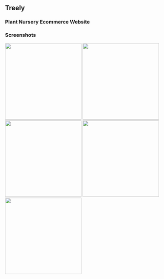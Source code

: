 <H2>Treely</H2>
<H3>Plant Nursery Ecommerce Website</h3>

<h3>Screenshots</h3>

<img src = "https://user-images.githubusercontent.com/96460163/232309362-f91a4e46-9afe-4f5b-8b4b-54b45f944887.png" height = "250px">


<img src = "https://user-images.githubusercontent.com/96460163/232309434-fe5b5ff1-7040-4ff5-b267-f17cfdef662a.png" height = "250px">

<img src = "https://user-images.githubusercontent.com/96460163/232309467-2592e4fe-42d5-4358-9d33-0193e877b52a.png" height = "250px">

<img src = "https://user-images.githubusercontent.com/96460163/232309681-38a047e8-9ace-4f73-985c-da68314b1aab.png" height = "250px">


<img src = "https://user-images.githubusercontent.com/96460163/232309729-6f6999f2-3a7c-4e56-bb9a-3a5ceb4087cb.png" height = "250px">
